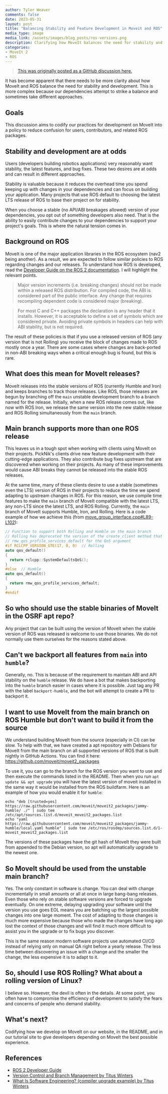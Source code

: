 ```yaml
---
author: Tyler Weaver
comments: false
date: 2023-05-31
layout: post
title: "Balancing Stability and Feature Development in Moveit and ROS"
media_type: image
media_link: /assets/images/blog_posts/ros-versions.png
description: Clarifying how MoveIt balances the need for stability and development in the ROS ecosystem.
categories:
- MoveIt 2
- ROS
---
```


> [This was originally posted as a GitHub discussion here.](https://github.com/orgs/moveit/discussions/2190)

It has become apparent that there needs to be more clarity about how MoveIt and ROS balance the need for stability and development. This is more complex because our dependencies attempt to strike a balance and sometimes take different approaches.

## Goals
This discussion aims to codify our practices for development on MoveIt into a policy to reduce confusion for users, contributors, and related ROS packages.

## Stability and development are at odds
Users (developers building robotics applications) very reasonably want stability, the latest features, and bug fixes. These two desires are at odds and can result in different approaches.

Stability is valuable because it reduces the overhead time you spend keeping up with changes in your dependencies and can focus on building your application. Many projects that use ROS default to choosing the latest LTS release of ROS to base their project on for stability.

When you choose a stable (no API/ABI breakages allowed) version of your dependencies, you opt out of something developers also need. That is the ability to easily contribute changes to your dependencies to support your project's goals. This is where the natural tension comes in.

## Background on ROS
MoveIt is one of the major application libraries in the ROS ecosystem (nav2 being another). As a result, we are expected to follow similar policies to ROS regarding changes and our releases. To understand how ROS is developed, read the [Developer Guide on the ROS 2 documentation](https://docs.ros.org/en/rolling/The-ROS2-Project/Contributing/Developer-Guide.html). I will highlight the relevant points.

> Major version increments (i.e. breaking changes) should not be made within a released ROS distribution.
> For compiled code, the ABI is considered part of the public interface. Any change that requires recompiling dependent code is considered major (breaking).

> For most C and C++ packages the declaration is any header that it installs. However, it is acceptable to define a set of symbols which are considered private. Avoiding private symbols in headers can help with ABI stability, but is not required.

The result of these policies is that if you use a released version of ROS (any version that is not Rolling) you receive the block of changes made to ROS mostly once a year. There are some cases where changes are back-ported in non-ABI breaking ways when a critical enough bug is found, but this is rare.

## What does this mean for MoveIt releases?

MoveIt releases into the stable versions of ROS (currently Humble and Iron) and keeps branches to track those releases. Like ROS, those releases are begun by branching off the `main` unstable development branch to a branch named for the release. Initially, when a new ROS release comes out, like now with ROS Iron, we release the same version into the new stable release and ROS Rolling simultaneously from the `main` branch.

## Main branch supports more than one ROS release
This leaves us in a tough spot when working with clients using MoveIt on their projects. PickNik's clients drive new feature development with their cutting-edge applications. They also contribute bug fixes upstream that are discovered when working on their projects. As many of these improvements would cause ABI breaks they cannot be released into the stable ROS releases.

At the same time, many of these clients desire to use a stable (sometimes even the LTS) version of ROS in their projects to reduce the time we spend adapting to upstream changes in ROS. For this reason, we use compile time features to make the `main` branch of MoveIt compatible with the latest LTS, any non-LTS since the latest LTS, and ROS Rolling. Currently, the `main` branch of MoveIt supports Humble, Iron, and Rolling. Here is a code example of how we achieve this (from [move_group_interface.cpp#L89-L102](https://github.com/moveit/moveit2/blob/243b0b2ccac156a75bcd158eefa86c8acf409110/moveit_ros/planning_interface/move_group_interface/src/move_group_interface.cpp#L89-L102)):


```cpp
// Function to support both Rolling and Humble on the main branch
// Rolling has deprecated the version of the create_client method that takes
// rmw_qos_profile_services_default for the QoS argument
#if RCLCPP_VERSION_GTE(17, 0, 0)  // Rolling
auto qos_default()
{
  return rclcpp::SystemDefaultsQoS();
}
#else  // Humble
auto qos_default()
{
  return rmw_qos_profile_services_default;
}
#endif
```

## So who should use the stable binaries of MoveIt in the OSRF apt repo?
Any project that can be built using the version of MoveIt when the stable version of ROS was released is welcome to use those binaries. We do not normally use them ourselves for the reasons stated above.

## Can't we backport all features from `main` into `humble`?
Generally, no. This is because of the requirement to maintain ABI and API stability on the `humble` release. We do have a bot that makes backporting into the `humble` branch easier in cases where it is possible. Just tag any PR with the label `backport-humble`, and the bot will attempt to create a PR to backport it.

## I want to use MoveIt from the main branch on ROS Humble but don't want to build it from the source
We understand building MoveIt from the source (especially in CI) can be slow. To help with that, we have created a apt repository with Debians for MoveIt from the main branch on all supported versions of ROS that is built nightly in GitHub Actions. You can find it here: https://github.com/moveit/moveit2_packages

To use it, you can go to the branch for the ROS version you want to use and then execute the commands listed in the README. Then when you run `apt update && apt upgrade` you will have the latest version of moveit installed in the same way it would be installed from the ROS buildfarm. Here is an example of how you would enable it for `humble`:

```shell
echo "deb [trusted=yes] https://raw.githubusercontent.com/moveit/moveit2_packages/jammy-humble/ ./" | sudo tee /etc/apt/sources.list.d/moveit_moveit2_packages.list
echo "yaml https://raw.githubusercontent.com/moveit/moveit2_packages/jammy-humble/local.yaml humble" | sudo tee /etc/ros/rosdep/sources.list.d/1-moveit_moveit2_packages.list
```

The versions of these packages have the git hash of MoveIt they were built from appended to the Debian version, so apt will automatically upgrade to the newest one.

## So MoveIt should be used from the unstable main branch?
Yes. The only constant in software is change. You can deal with change incrementally in small amounts or all at once in large bang-bang releases. Even those who rely on stable software versions are forced to upgrade eventually. On one extreme, delaying upgrading your software until the version you use goes EOL means you are batching up the largest possible changes into one large moment. The cost of adapting to those changes is much more expensive because those who made the changes have long ago lost the context of those changes and will find it much more difficult to assist you in the upgrade or to fix bugs you discover.

This is the same reason modern software projects use automated CI/CD instead of relying only on manual QA right before a yearly release. The less time between discovering an issue with a change and the smaller the change, the less expensive it is to adapt to it.

## So, should I use ROS Rolling? What about a rolling version of Linux?
I believe so. However, the devil is often in the details. At some point, you often have to compromise the efficiency of development to satisfy the fears and concerns of people who demand stability.

## What's next?
Codifying how we develop on MoveIt on our website, in the README, and in our tutorial site to give developers depending on MoveIt the best possible experience.

## References
- [ROS 2 Developer Guide](https://docs.ros.org/en/rolling/The-ROS2-Project/Contributing/Developer-Guide.html)
- [Version Control and Branch Management by Titus Winters](https://abseil.io/resources/swe-book/html/ch16.html)
- [What Is Software Engineering? (compiler upgrade example) by Titus Winters](https://abseil.io/resources/swe-book/html/ch01.html#example_compiler_upgrade)
